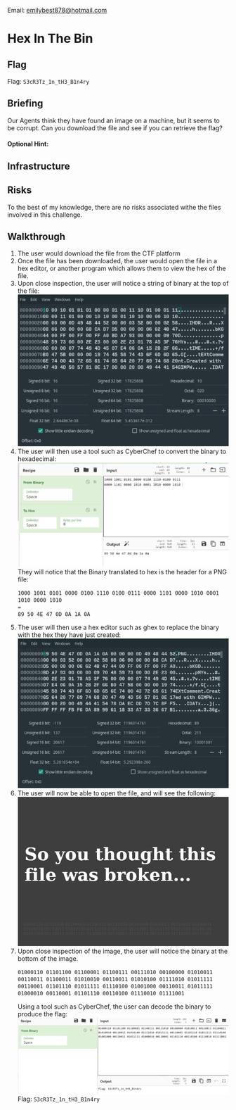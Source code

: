 Email: emilybest878@hotmail.com
# Hex In The Bin
## Flag
Flag: `S3cR3Tz_1n_tH3_B1n4ry`
## Briefing
Our Agents think they have found an image on a machine, but it seems to be corrupt. Can you download the file and see if you can retrieve the flag?
#### Optional Hint:

## Infrastructure 

## Risks
To the best of my knowledge, there are no risks associated withe the files involved in this challenge.

## Walkthrough
1. The user would download the file from the CTF platform
1. Once the file has been downloaded, the user would open the file in a hex editor, or another program which allows them to view the hex of the file.
1. Upon close inspection, the user will notice a string of binary at the top of the file:
  ![](Images/Walkthrough1.PNG)
1. The user will then use a tool such as CyberChef to convert the binary to hexadecimal:
  ![](Images/Walkthrough2.PNG)
  They will notice that the Binary translated to hex is the header for a PNG file: 
    ```
    1000 1001 0101 0000 0100 1110 0100 0111 0000 1101 0000 1010 0001 1010 0000 1010
    =
    89 50 4E 47 0D 0A 1A 0A
    ```
1. The user will then use a hex editor such as ghex to replace the binary with the hex they have just created:
  ![](Images/Walkthrough3.PNG)
1. The user will now be able to open the file, and will see the following:
  ![](Images/ChallengeImage.png)
1. Upon close inspection of the image, the user will notice the binary at the bottom of the image.
    ```
    01000110 01101100 01100001 01100111 00111010 00100000 01010011 00110011 01100011 01010010 00110011 01010100 01111010 01011111
    00110001 01101110 01011111 01110100 01001000 00110011 01011111 01000010 00110001 01101110 00110100 01110010 01111001
    ```
    Using a tool such as CyberChef, the user can decode the binary to produce the flag:
    ![](Images/Walkthrough4.PNG)
    Flag: `S3cR3Tz_1n_tH3_B1n4ry`
 
    
